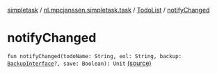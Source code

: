 [simpletask](../../index.md) / [nl.mpcjanssen.simpletask.task](../index.md) / [TodoList](index.md) / [notifyChanged](.)

# notifyChanged

`fun notifyChanged(todoName: String, eol: String, backup: `[`BackupInterface`](../../nl.mpcjanssen.simpletask.remote/-backup-interface/index.md)`?, save: Boolean): Unit` [(source)](https://github.com/mpcjanssen/simpletask-android/blob/master/src/main/java/nl/mpcjanssen/simpletask/task/TodoList.kt#L230)